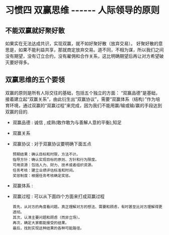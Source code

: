 # 习惯四 双赢思维 ------ 人际领导的原则


## 不能双赢就好聚好散
如果实在无法达成共识，实现双赢，就不如好聚好散（放弃交易）。
好聚好散的意思是，如果不能利益共享，那就商定放弃交易。道不同，不相为谋，所以我们之间没有期望，没有订立合约，没有雇佣和合作关系，这比明确期望后再让对方希望破灭要好得多。

## 双赢思维的五个要领
双赢的原则是所有人际交往的基础，包括五个独立的方面：
“双赢品德”是基础，接着建立起“双赢关系”，由此衍生出“双赢协议”，需要“双赢体系（结构）”作为培育环境，通过双赢的“双赢过程”来完成，因为我们不能用赢/输或输/赢的手段达到双赢的目的.

- 双赢品德 : 诚信 , 成熟(敢作敢为与善解人意的平衡),知足
- 双赢关系
- 双赢协议 : 对于双赢协议要明确下面五点
	```text
	预期结果：确认目标和时限，方法不计。
	指导方针：确认实现目标的原则、方针和行为限度。
	可用资源：包括人力、财力、技术或者组织资源。
	任务考核：建立业绩评估标准和时间。
	奖惩制度：根据任务考核确定奖惩。
	```

- 双赢体系 : 

- 双赢过程 : 可以从下面四个方面来打成双赢过程

	```text
	首先，从对方的角度看问题。真正理解对方的想法、需要和顾虑，有时甚至比对方理解得更透彻。
  其次，认清主要问题和顾虑（而非立场）。
  再次，确定大家都能接受的结果。
  最后，找到实现这种结果的各种可能路径。
  ```

